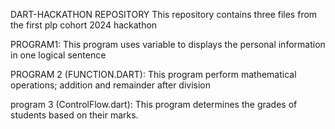 DART-HACKATHON REPOSITORY
This repository contains three files from the first plp cohort 2024 hackathon

PROGRAM1: This program uses variable to displays the personal information in one logical sentence

PROGRAM 2 (FUNCTION.DART): This program perform mathematical operations; addition and remainder after division

program 3 (ControlFlow.dart): This program determines the grades of students based on their marks. 
